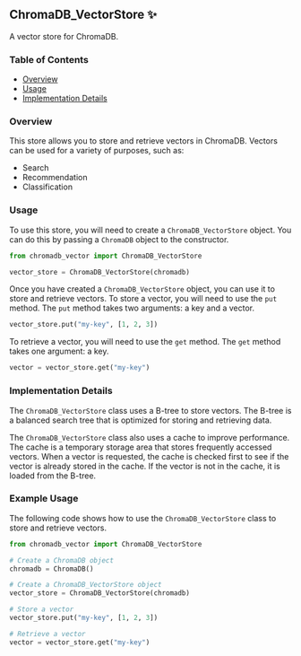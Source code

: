## ChromaDB_VectorStore ✨

A vector store for ChromaDB.

### Table of Contents

- [Overview](#overview)
- [Usage](#usage)
- [Implementation Details](#implementation-details)

### Overview

This store allows you to store and retrieve vectors in ChromaDB. Vectors can be used for a variety of purposes, such as:

- Search
- Recommendation
- Classification

### Usage

To use this store, you will need to create a `ChromaDB_VectorStore` object. You can do this by passing a `ChromaDB` object to the constructor.

```python
from chromadb_vector import ChromaDB_VectorStore

vector_store = ChromaDB_VectorStore(chromadb)
```

Once you have created a `ChromaDB_VectorStore` object, you can use it to store and retrieve vectors. To store a vector, you will need to use the `put` method. The `put` method takes two arguments: a key and a vector.

```python
vector_store.put("my-key", [1, 2, 3])
```

To retrieve a vector, you will need to use the `get` method. The `get` method takes one argument: a key.

```python
vector = vector_store.get("my-key")
```

### Implementation Details

The `ChromaDB_VectorStore` class uses a B-tree to store vectors. The B-tree is a balanced search tree that is optimized for storing and retrieving data.

The `ChromaDB_VectorStore` class also uses a cache to improve performance. The cache is a temporary storage area that stores frequently accessed vectors. When a vector is requested, the cache is checked first to see if the vector is already stored in the cache. If the vector is not in the cache, it is loaded from the B-tree.

### Example Usage

The following code shows how to use the `ChromaDB_VectorStore` class to store and retrieve vectors.

```python
from chromadb_vector import ChromaDB_VectorStore

# Create a ChromaDB object
chromadb = ChromaDB()

# Create a ChromaDB_VectorStore object
vector_store = ChromaDB_VectorStore(chromadb)

# Store a vector
vector_store.put("my-key", [1, 2, 3])

# Retrieve a vector
vector = vector_store.get("my-key")
```